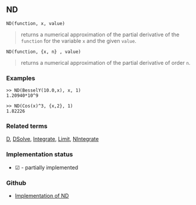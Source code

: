 ## ND 
 
```
ND(function, x, value)
```

> returns a numerical approximation of the partial derivative of the `function` for the variable `x` and the given `value`.
 
```
ND(function, {x, n} , value)
```

> returns a numerical approximation of the partial derivative of order `n`.

### Examples

```
>> ND(BesselY(10.0,x), x, 1) 
1.20940*10^9

>> ND(Cos(x)^3, {x,2}, 1) 
1.82226
```

### Related terms 
[D](D.md), [DSolve](DSolve.md), [Integrate](Integrate.md), [Limit](Limit.md), [NIntegrate](NIntegrate.md)






### Implementation status

* &#x2611; - partially implemented

### Github

* [Implementation of ND](https://github.com/axkr/symja_android_library/blob/master/symja_android_library/matheclipse-core/src/main/java/org/matheclipse/core/reflection/system/ND.java#L65) 
